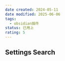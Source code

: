 ```yaml
---
date created: 2024-05-11
date modified: 2025-06-06
tags:
  - obsidian插件
status: 已用上
rating: 5
---
```


## Settings Search
